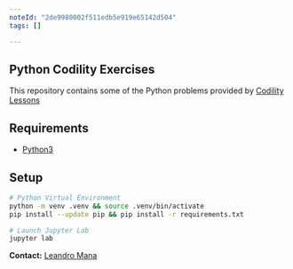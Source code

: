 ```yaml
---
noteId: "2de9980002f511edb5e919e65142d504"
tags: []

---
```


## Python Codility Exercises

This repository contains some of the Python problems provided by [Codility Lessons](https://app.codility.com/programmers/lessons/1-iterations/)

## Requirements

- [Python3](https://docs.python-guide.org/)

## Setup

```Bash
# Python Virtual Environment
python -m venv .venv && source .venv/bin/activate 
pip install --update pip && pip install -r requirements.txt

# Launch Jupyter Lab
jupyter lab
```
**Contact:** [Leandro Mana](https://www.linkedin.com/in/leandro-mana-2854553b/)
